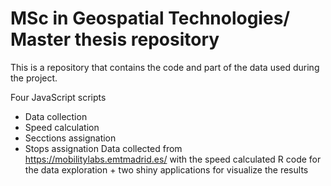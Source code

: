 # MSc in Geospatial Technologies/ Master thesis repository

This is a repository that contains the code and part of the data used during the project.

Four JavaScript scripts
  * Data collection
  * Speed calculation
  * Secctions assignation
  * Stops assignation
Data collected from https://mobilitylabs.emtmadrid.es/ with the speed calculated
R code for the data exploration + two shiny applications for visualize the results

